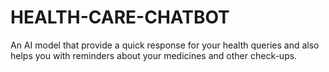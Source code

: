 # HEALTH-CARE-CHATBOT
An AI model that provide a quick response for your health queries and also helps you with reminders about your medicines and other check-ups.
